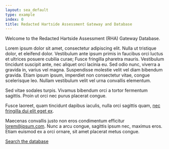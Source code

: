 ```yaml
---
layout: sea_default
type: example
index: 0
title: Redacted Hartside Assessment Gateway and Database
---
```

Welcome to the Redacted Hartside Assessment (RHA) Gateway Database.

Lorem ipsum dolor sit amet, consectetur adipiscing elit. Nulla ut tristique dolor, et eleifend dolor. Vestibulum ante ipsum primis in faucibus orci luctus et ultrices posuere cubilia curae; Fusce fringilla pharetra mauris. Vestibulum tincidunt suscipit ante, nec aliquet orci lacinia eu. Sed odio nunc, viverra a gravida in, varius vel magna. Suspendisse molestie velit vel diam bibendum gravida. Etiam ipsum ipsum, imperdiet non consectetur vitae, congue scelerisque leo. Nullam vestibulum velit vel urna convallis elementum.

Sed vitae sodales turpis. Vivamus bibendum orci a tortor fermentum sagittis. Proin ut orci nec purus placerat congue.

Fusce laoreet, quam tincidunt dapibus iaculis, nulla orci sagittis quam, [nec fringilla dui elit eget ex](#).

Maecenas convallis justo non eros condimentum efficitur [lorem@ipsum.com](#). Nunc a arcu congue, sagittis ipsum nec, maximus eros. Etiam euismod ex a orci ornare, sit amet placerat metus congue.

<a class="ds_button" href="search">Search the database</a>
